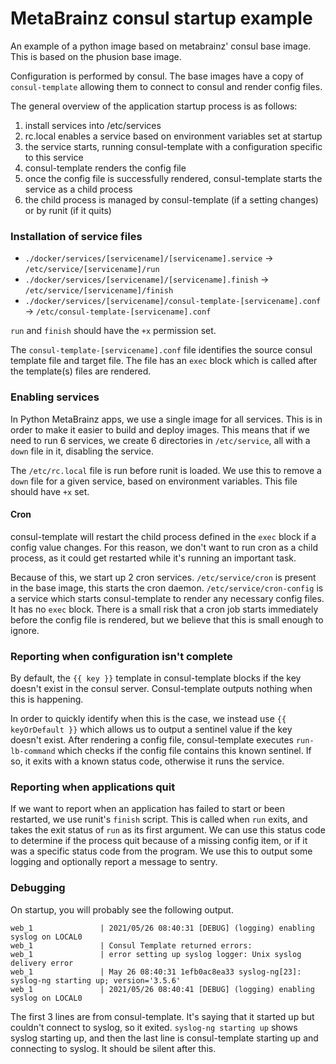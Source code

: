 # MetaBrainz consul startup example

An example of a python image based on metabrainz' consul base image. This is based on the
phusion base image.

Configuration is performed by consul. The base images have a copy of `consul-template` allowing
them to connect to consul and render config files.

The general overview of the application startup process is as follows:
1. install services into /etc/services
2. rc.local enables a service based on environment variables set at startup
3. the service starts, running consul-template with a configuration specific to this service
4. consul-template renders the config file
5. once the config file is successfully rendered, consul-template starts the service as a child process
6. the child process is managed by consul-template (if a setting changes) or by runit (if it quits)

### Installation of service files

* `./docker/services/[servicename]/[servicename].service` -> `/etc/service/[servicename]/run`
* `./docker/services/[servicename]/[servicename].finish` -> `/etc/service/[servicename]/finish`
* `./docker/services/[servicename]/consul-template-[servicename].conf` -> `/etc/consul-template-[servicename].conf`

`run` and `finish` should have the `+x` permission set.

The `consul-template-[servicename].conf` file identifies the source consul template file and target file.
The file has an `exec` block which is called after the template(s) files are rendered.

### Enabling services

In Python MetaBrainz apps, we use a single image for all services. This is in order to make it easier
to build and deploy images. This means that if we need to run 6 services, we create 6 directories in 
`/etc/service`, all with a `down` file in it, disabling the service.

The `/etc/rc.local` file is run before runit is loaded. We use this to remove a `down` file for 
a given service, based on environment variables. This file should have `+x` set.

#### Cron

consul-template will restart the child process defined in the `exec` block if a config value changes.
For this reason, we don't want to run cron as a child process, as it could get restarted while it's
running an important task.

Because of this, we start up 2 cron services. `/etc/service/cron` is present in the base image, 
this starts the cron daemon.
`/etc/service/cron-config` is a service which starts consul-template to render any necessary config
files. It has no `exec` block. There is a small risk that a cron job starts immediately before the 
config file is rendered, but we believe that this is small enough to ignore.

### Reporting when configuration isn't complete

By default, the `{{ key }}` template in consul-template blocks if the key doesn't exist in the consul
server. Consul-template outputs nothing when this is happening.

In order to quickly identify when this is the case, we instead use `{{ keyOrDefault }}` which
allows us to output a sentinel value if the key doesn't exist.
After rendering a config file, consul-template executes `run-lb-command` which checks if the config file 
contains this known sentinel. If so, it exits with a known status code, otherwise it runs the service.

### Reporting when applications quit

If we want to report when an application has failed to start or been restarted, we use runit's `finish`
script. This is called when `run` exits, and takes the exit status of `run` as its first argument.
We can use this status code to determine if the process quit because of a missing config item, or if
it was a specific status code from the program. 
We use this to output some logging and optionally report a message to sentry.

### Debugging

On startup, you will probably see the following output.
```
web_1               | 2021/05/26 08:40:31 [DEBUG] (logging) enabling syslog on LOCAL0
web_1               | Consul Template returned errors:
web_1               | error setting up syslog logger: Unix syslog delivery error
web_1               | May 26 08:40:31 1efb0ac8ea33 syslog-ng[23]: syslog-ng starting up; version='3.5.6'
web_1               | 2021/05/26 08:40:41 [DEBUG] (logging) enabling syslog on LOCAL0
```

The first 3 lines are from consul-template. It's saying that it started up but couldn't connect
to syslog, so it exited. `syslog-ng starting up` shows syslog starting up, and then the last line
is consul-template starting up and connecting to syslog. It should be silent after this.